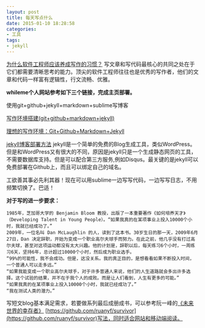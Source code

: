 ```yaml
---
layout: post
title: 每天写点什么
date: 2015-01-10 18:28:58
categories:
- 工具
tags:
- jekyll
---
```


 
[为什么软件工程师应该养成写作的习惯？](http://www.36kr.com/p/218600.html)
写文章和写代码最核心的共同之处在于它们都需要清晰思考的能力。顶尖的软件工程师往往也是优秀的写作者，他们的文章和代码一样富有逻辑性，行文流畅、优雅。


**whileme个人网站参考如下三个链接，完成主页部署。**

使用git+github+jekyll+markdown+sublime写博客

[写作环境搭建(git+github+markdown+jekyll)](http://site.douban.com/196781/widget/notes/12161495/note/264946576/)

[理想的写作环境：Git+Github+Markdown+Jekyll](http://www.yangzhiping.com/tech/writing-space.html)

[jekyll博客部署方法](http://jekyllrb.com/) jekyll是一个简单的免费的Blog生成工具，类似WordPress。但是和WordPress又有很大的不同，原因是jekyll只是一个生成静态网页的工具，不需要数据库支持。但是可以配合第三方服务,例如Disqus。最关键的是jekyll可以免费部署在Github上，而且可以绑定自己的域名。

工欲善其事必先利其器！现在可以用sublime一边写写代码，一边写写日志，不用频繁切换了。巴适！


**对于写的进一步要求：**

	1985年，芝加哥大学的 Benjamin Bloom 教授，出版了一本重要著作《如何培养天才》（Developing Talent in Young People）。“如果我真的在某项事业上投入10000个小时，我就已经成功了。”  
	2009年，一位名叫 Dan McLaughlin 的人，读到了这本书。30岁生日的那一天，2009年6月27日，Dan 决定辞职，开始为变成一个职业高尔夫球手而努力。在此之前，他几乎没有打过高尔夫球，甚至对这项运动都没有太大兴趣。他的计划是，辞职以后，每天练习6个小时，一周练习6天，坚持6年，总计超过10000个小时，然后成为职业选手。  
	“99%的可能性，我不会成功。但是，这没关系。我的真正目的，是想看看如果不断投入时间，一个普通人可以走多远。”  
	“如果我能变成一个职业高尔夫球手，对于许多普通人来说，他们的人生道路就会多出许多选择。这个试验的结果，并不在于我个人的成败。而是让人们看到，人生有更多的可能。”  
	“如果我真的在某项事业上投入10000个小时，我就已经成功了。”  
	“我在测试人类的潜力。”  

写短文blog基本满足需求，若要做系列最后成册成书，可以参考阮一峰的[《未来世界的幸存者》](https://ruanyf.github.io/survivor/) [https://github.com/ruanyf/survivor](https://github.com/ruanyf/survivor)写法，同时适合网站和移动端阅读。

